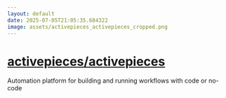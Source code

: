 ```yaml
---
layout: default
date: 2025-07-05T21:05:35.684322
image: assets/activepieces_activepieces_cropped.png
---
```


# [activepieces/activepieces](https://github.com/activepieces/activepieces)

Automation platform for building and running workflows with code or no-code
